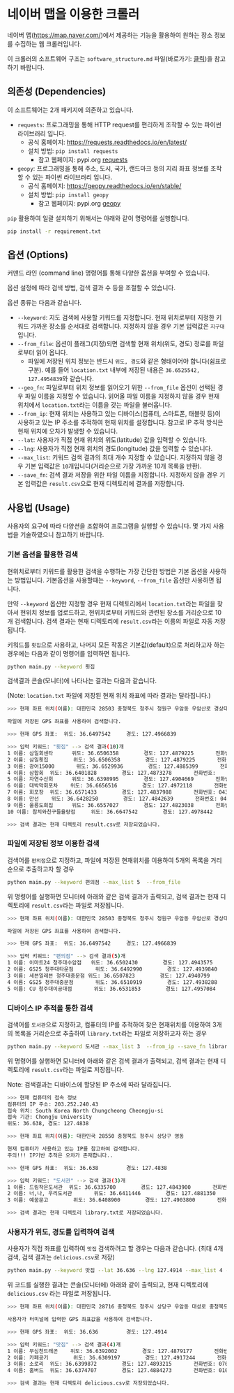 # 네이버 맵을 이용한 크롤러

네이버 맵(https://map.naver.com/)에서 제공하는 기능을 활용하여 원하는 장소 정보를 수집하는 웹 크롤러입니다.

이 크롤러의 소프트웨어 구조는 `software_structure.md` 파일(바로가기: [클릭](software_structure.md))을 참고하기 바랍니다.

## 의존성 (Dependencies)

이 소프트웨어는  2개 패키지에 의존하고 있습니다.

- `requests`:  프로그래밍을 통해 HTTP request를 편리하게 조작할 수 있는 파이썬 라이브러리 입니다.
  - 공식 홈페이지: https://requests.readthedocs.io/en/latest/
  - 설치 방법: `pip install requests` 
    - 참고 웹페이지: pypi.org [requests](https://pypi.org/project/requests/)
- `geopy`: 프로그래밍을 통해 주소, 도시, 국가, 랜드마크 등의 지리 좌표 정보를 조작할 수 있는 파이썬 라이브러리 입니다. 
  - 공식 홈페이지: https://geopy.readthedocs.io/en/stable/
  - 설치 방법: `pip install geopy`
    - 참고 웹페이지: pypi.org [geopy](https://pypi.org/project/geopy/)

`pip` 활용하여 일괄 설치하기 위해서는 아래와 같이 명령어를 실행합니다.

```bash
pip install -r requirement.txt
``` 

## 옵션 (Options)

커맨드 라인 (command line) 명령어를 통해 다양한 옵션을 부여할 수 있습니다. 

옵션 설정에 따라 검색 방법, 검색 결과 수 등을 조절할 수 있습니다.

옵션 종류는 다음과 같습니다.

- `--keyword`: 지도 검색에 사용할 키워드를 지정합니다. 현재 위치로부터 지정한 키워드 가까운 장소를 순서대로 검색합니다. 지정하지 않을 경우 기본 입력값은 `지구대` 입니다.
- `--from_file`: 옵션이 플래그(지정)되면 검색할 현재 위치(위도, 경도) 정로를 파일로부터 읽어 옵니다.
  - 파일에 저장된 위치 정보는 반드시 `위도, 경도`와 같은 형태이어야 합니다(쉼표로 구분). 예를 들어 `location.txt` 내부에 저장된 내용은 `36.6525542, 127.4954839`와 같습니다.
- `--geo_fn`: 파일로부터 위치 정보를 읽어오기 위한 `--from_file` 옵션이 선택된 경우 파일 이름을 지정할 수 있습니다. 읽어올 파일 이름을 지정하지 않을 경우 현재 위치에서 `location.txt`라는 이름을 갖는 파일을 불러옵니다.
- `--from_ip`: 현재 위치는 사용하고 있는 디바이스(컴퓨터, 스마트폰, 태블릿 등)이 사용하고 있는 IP 주소를 추적하여 현재 위치를 설정합니다. 참고로 IP 추적 방식은 현재 위치에 오차가 발생할 수 있습니다.
- `--lat`: 사용자가 직접 현재 위치의 위도(latitude) 값을 입력할 수 있습니다.
- `--lng`: 사용자가 직접 현재 위치의 경도(longitude) 값을 입력할 수 있습니다.
- `--max_list`: 키워드 검색 결과의 최대 개수 지정할 수 있습니다. 지정하지 않을 경우 기본 입력값은 `10`개입니다(거리순으로 가장 가까운 10개 목록을 반환).
- `--save_fn`: 검색 결과 저장을 위한 파일 이름을 지정합니다. 지정하지 않을 경우 기본 입력값은 `result.csv`으로 현재 디렉토리에 결과를 저장합니다.

## 사용법 (Usage)

사용자의 요구에 따라 다양션을 조합하여 프로그램을 실행할 수 있습니다. 몇 가지 사용법을 기술하였으니 참고하기 바랍니다.

### 기본 옵션을 활용한 검색

현위치로부터 키워드를 활용한 검색을 수행하는 가장 간단한 방법은 기본 옵션을 사용하는 방법입니다. 기본옵션을 사용할때는 `--keyword`, `--from_file` 옵션만 사용하면 됩니다.

만약 `--keyword` 옵션만 지정할 경우 현재 디렉토리에서 `location.txt`라는 파일을 찾아서 현위치 정보를 업로드하고, 현위치로부터 키워드와 관련된 장소를 거리순으로 10개 검색합니다. 검색 결과는 현재 디렉토리에 `result.csv`라는 이름의 파일로 자동 저장됩니다.

키워드를 `횟집`으로 사용하고, 나머지 모든 작동은 기본값(default)으로 처리하고자 하는 경우에는 다음과 같이 명령어를 입력하면 됩니다.

```bash
python main.py --keyword 횟집
```

검색결과 콘솔(모니터)에 나타나는 결과는 다음과 같습니다. 

(Note: `location.txt` 파일에 저장된 현재 위치 좌표에 따라 결과는 달라집니다.)

```bash
>>> 현재 좌표 위치(이름): 대한민국 28503 충청북도 청주시 청원구 우암동 우암산로 경상대학

파일에 저장된 GPS 좌표를 사용하여 검색합니다.

>>> 현재 GPS 좌표:  위도: 36.6497542     경도: 127.4966839

>>> 입력 키워드: "횟집" --> 검색 결과(10)개
1 이름: 삼일회센타      위도: 36.6506358        경도: 127.4879225       전화번호: 043-223-1128  현위치로부터의 거리: 0.79 Km    주소: 충청북도 청주시 청원구 중앙로 150-1
2 이름: 삼일횟집        위도: 36.6506358        경도: 127.4879225       전화번호: 043-256-7181  현위치로부터의 거리: 0.79 Km    주소: 충청북도 청주시 청원구 중앙로 150-1
3 이름: 광어15000       위도: 36.6529936        경도: 127.4885399       전화번호: 043-255-9900  현위치로부터의 거리: 0.81 Km    주소: 충청북도 청주시 청원구 상당로 275
4 이름: 삼합회  위도: 36.6401828        경도: 127.4873278       전화번호:       현위치로부터의 거리: 1.35 Km    주소: 충청북도 청주시 상당구 사직대로361번길 74-2
5 이름: 자연수산회      위도: 36.6398995        경도: 127.4904669       전화번호: 043-221-8987  현위치로부터의 거리: 1.23 Km    주소: 충청북도 청주시 상당구 교동로3번길 55 충북인쇄조합
6 이름: 대박막회포차    위도: 36.6656516        경도: 127.4972118       전화번호: 043-211-5214  현위치로부터의 거리: 1.77 Km    주소: 충청북도 청주시 청원구 율량로190번길 25 1층
7 이름: 회포장  위도: 36.6571433        경도: 127.4837988       전화번호: 043-221-0501  현위치로부터의 거리: 1.41 Km    주소: 충청북도 청주시 청원구 내덕로 31 3동 1층
8 이름: 만선    위도: 36.6428250        경도: 127.4842639       전화번호: 043-256-0078  현위치로부터의 거리: 1.35 Km    주소: 충청북도 청주시 상당구 무심동로 474
9 이름: 울릉도회집      위도: 36.6557027        경도: 127.4823038       전화번호: 043-257-2650  현위치로부터의 거리: 1.44 Km    주소: 충청북도 청주시 청원구 내덕로 10
10 이름: 참치와친구들율량점     위도: 36.6647542        경도: 127.4978442       전화번호: 043-211-3782  현위치로부터의 거리: 1.67 Km    주소: 충청북도 청주시 청원구 율량로202번길 12

>>> 검색 결과는 현재 디렉토리 result.csv로 저장되었습니다.
```

### 파일에 저장된 정보 이용한 검색

검색어를 `편의점`으로 지정하고, 파일에 저장된 현재위치를 이용하여 5개의 목록을 거리순으로 추출하고자 할 경우

```bash
python main.py --keyword 편의점 --max_list 5  --from_file
```

위 명령어를 실행하면 모니터에 아래와 같은 검색 결과가 출력되고, 검색 결과는 현재 디렉토리에 `result.csv`라는 파일로 저장됩니다.

```bash
>>> 현재 좌표 위치(이름): 대한민국 28503 충청북도 청주시 청원구 우암동 우암산로 경상대학

파일에 저장된 GPS 좌표를 사용하여 검색합니다.

>>> 현재 GPS 좌표:  위도: 36.6497542     경도: 127.4966839

>>> 입력 키워드: "편의점" --> 검색 결과(5)개
1 이름: 이마트24 청주대수암점   위도: 36.6502430        경도: 127.4943575       전화번호: 043-253-3369  현위치로부터의 거리: 0.21 Km    주소: 충청북도 청주시 청원구 수암로88번길 14 호젠빌
2 이름: GS25 청주대타운점       위도: 36.6492990        경도: 127.4939840       전화번호:       현위치로부터의 거리: 0.25 Km    주소: 충청북도 청주시 청원구 수암로 78 1층
3 이름: 세븐일레븐 청주대중문점 위도: 36.6507823        경도: 127.4940799       전화번호: 043-221-1659  현위치로부터의 거리: 0.26 Km    주소: 충청북도 청주시 청원구 수암로 98-15
4 이름: GS25 청주대중문점       위도: 36.6510919        경도: 127.4938288       전화번호: 043-288-5951  현위치로부터의 거리: 0.3 Km     주소: 충청북도 청주시 청원구 수암로 98-3
5 이름: CU 청주대이공대점       위도: 36.6531853        경도: 127.4957084       전화번호: 1577-8700     현위치로부터의 거리: 0.39 Km    주소: 충청북도 청주시 청원구 대성로 298 (내덕동)
```

### 디바이스 IP 추적을 통한 검색

검색어를 `도서관`으로 지정하고, 컴퓨터의 IP를 추적하여 찾은 현재위치를 이용하여 3개의 목록을 거리순으로 추출하여 `library.txt`라는 파일로 저장하고자 하는 경우

```bash
python main.py --keyword 도서관 --max_list 3  --from_ip --save_fn library.txt
```

위 명령어를 실행하면 모니터에 아래와 같은 검색 결과가 출력되고, 검색 결과는 현재 디렉토리에 `result.csv`라는 파일로 저장됩니다. 

Note: 검색결과는 디바이스에 할당된 IP 주소에 따라 달라집니다.

```bash
>>> 현재 컴퓨터의 접속 정보
컴퓨터의 IP 주소: 203.252.240.43
접속 위치: South Korea North Chungcheong Cheongju-si
접속 기관: Chongju University
위도: 36.638, 경도: 127.4838

>>> 현재 좌표 위치(이름): 대한민국 28550 충청북도 청주시 상당구 영동

현재 컴퓨터가 사용하고 있는 IP를 참고하여 검색합니다.
주의!!! IP기반 추적은 오차가 존재합니다..

>>> 현재 GPS 좌표:  위도: 36.638         경도: 127.4838

>>> 입력 키워드: "도서관" --> 검색 결과(3)개
1 이름: 드림작은도서관  위도: 36.6335700        경도: 127.4843900       전화번호: 043-224-0877  현위치로부터의 거리: 0.5 Km     주소: 충청북도 청주시 상당구 남사로83번길 35 청주시사회복지협회
2 이름: 너,나, 우리도서관       위도: 36.6411446        경도: 127.4881350       전화번호:       현위치로부터의 거리: 0.52 Km    주소: 충청북도 청주시 상당구 상당로143번길 30
3 이름: 예꿈문고        위도: 36.6408900        경도: 127.4903800       전화번호: 043-253-0909  현위치로부터의 거리: 0.67 Km    주소: 충청북도 청주시 상당구 교동로3번길 81 임마누엘교회

>>> 검색 결과는 현재 디렉토리 library.txt로 저장되었습니다.
```

### 사용자가 위도, 경도를 입력하여 검색

사용자가 직접 좌표를 입력하여 `맛집` 검색하려고 할 경우는 다음과 같습니다. (최대 4개 검색, 검색 결과는 `delicious.csv`로 저장)

```bash
python main.py --keyword 맛집 --lat 36.636 --lng 127.4914 --max_list 4 --save_fn delicious.csv
```

위 코드를 실행한 결과는 콘솔(모니터에) 아래와 같이 출력되고, 현재 디렉토리에 `delicious.csv` 라는 파일로 저장됩니다.

```bash
>>> 현재 좌표 위치(이름): 대한민국 28716 충청북도 청주시 상당구 우암동 대성로 충청북도청

사용자가 터미널에 입력한 GPS 좌표값을 사용하여 검색합니다.

>>> 현재 GPS 좌표:  위도: 36.636         경도: 127.4914

>>> 입력 키워드: "맛집" --> 검색 결과(4)개
1 이름: 무심천드래곤    위도: 36.6392002        경도: 127.4879177       전화번호: 043-232-0939  현위치로부터의 거리: 0.47 Km    주소: 충청북도 청주시 상당구 상당로121번길 34 1층
2 이름: 카페공기        위도: 36.6309197        경도: 127.4917244       전화번호: 043-223-5732  현위치로부터의 거리: 0.57 Km    주소: 충청북도 청주시 상당구 상당로26번길 15-7
3 이름: 소로리  위도: 36.6399872        경도: 127.4893215       전화번호: 070-4792-0021 현위치로부터의 거리: 0.48 Km    주소: 충청북도 청주시 상당구 상당로131번길 7-2 1층 소로리
4 이름: 홈버드  위도: 36.6374707        경도: 127.4884273       전화번호: 010-4946-4122 현위치로부터의 거리: 0.31 Km    주소: 충청북도 청주시 상당구 중앙로 5-7 2층 홈버드

>>> 검색 결과는 현재 디렉토리 delicious.csv로 저장되었습니다.
```

